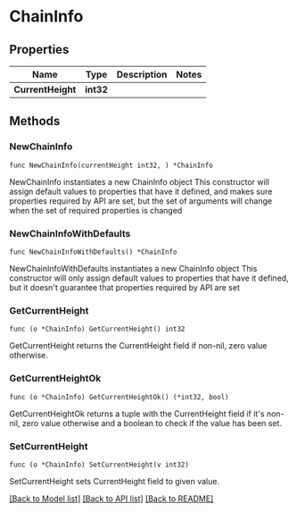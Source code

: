 # ChainInfo

## Properties

Name | Type | Description | Notes
------------ | ------------- | ------------- | -------------
**CurrentHeight** | **int32** |  | 

## Methods

### NewChainInfo

`func NewChainInfo(currentHeight int32, ) *ChainInfo`

NewChainInfo instantiates a new ChainInfo object
This constructor will assign default values to properties that have it defined,
and makes sure properties required by API are set, but the set of arguments
will change when the set of required properties is changed

### NewChainInfoWithDefaults

`func NewChainInfoWithDefaults() *ChainInfo`

NewChainInfoWithDefaults instantiates a new ChainInfo object
This constructor will only assign default values to properties that have it defined,
but it doesn't guarantee that properties required by API are set

### GetCurrentHeight

`func (o *ChainInfo) GetCurrentHeight() int32`

GetCurrentHeight returns the CurrentHeight field if non-nil, zero value otherwise.

### GetCurrentHeightOk

`func (o *ChainInfo) GetCurrentHeightOk() (*int32, bool)`

GetCurrentHeightOk returns a tuple with the CurrentHeight field if it's non-nil, zero value otherwise
and a boolean to check if the value has been set.

### SetCurrentHeight

`func (o *ChainInfo) SetCurrentHeight(v int32)`

SetCurrentHeight sets CurrentHeight field to given value.



[[Back to Model list]](../README.md#documentation-for-models) [[Back to API list]](../README.md#documentation-for-api-endpoints) [[Back to README]](../README.md)


